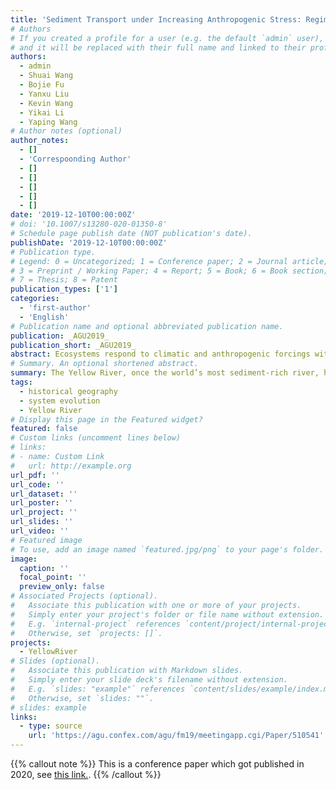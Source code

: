 ```yaml
---
title: 'Sediment Transport under Increasing Anthropogenic Stress: Regime Shifts within the Yellow River, China'
# Authors
# If you created a profile for a user (e.g. the default `admin` user), write the username (folder name) here
# and it will be replaced with their full name and linked to their profile.
authors:
  - admin
  - Shuai Wang
  - Bojie Fu
  - Yanxu Liu
  - Kevin Wang
  - Yikai Li
  - Yaping Wang
# Author notes (optional)
author_notes:
  - []
  - 'Correspoonding Author'
  - []
  - []
  - []
  - []
  - []
date: '2019-12-10T00:00:00Z'
# doi: '10.1007/s13280-020-01350-8'
# Schedule page publish date (NOT publication's date).
publishDate: '2019-12-10T00:00:00Z'
# Publication type.
# Legend: 0 = Uncategorized; 1 = Conference paper; 2 = Journal article;
# 3 = Preprint / Working Paper; 4 = Report; 5 = Book; 6 = Book section;
# 7 = Thesis; 8 = Patent
publication_types: ['1']
categories:
  - 'first-author'
  - 'English'
# Publication name and optional abbreviated publication name.
publication: _AGU2019_
publication_short: _AGU2019_
abstract: Ecosystems respond to climatic and anthropogenic forcings with regime shifts and reorganizations of their system structures. In river basins, changes in sediment transport can have cascading effects that cause ecosystem regime shifts. The Yellow River, once the world’s most sediment-rich river, has experienced dramatic regime shifts. Although recent intervention has returned sediment discharge in the Yellow River to pristine levels, our understanding of previous regime shifts remains inadequate, particularly for the regime shift to a sediment rich period during early historical time. We reanalyzed previous datasets to clarify the first historical sediment transport regime shift in the Yellow River. Our results show that while historical climatic changes (e.g., the Medieval Warm Period, about 900–1100 AD) caused changes in sediment transport, a regime shift occurred only under increased forcing from anthropogenic stresses (started from about 1350 AD, reached the tipping point after 1900 AD). This unique behavior of the Yellow River under increasing anthropogenic forces may provide perspective for sustainable river basin management.
# Summary. An optional shortened abstract.
summary: The Yellow River, once the world’s most sediment-rich river, has experienced dramatic regime shifts. We reanalyzed previous datasets to clarify the first historical sediment transport regime shift in the Yellow River. Our results suggest a regime shift occurred only under increased forcing from anthropogenic stresses (after 1900 AD). 
tags:
  - historical geography
  - system evolution
  - Yellow River
# Display this page in the Featured widget?
featured: false
# Custom links (uncomment lines below)
# links:
# - name: Custom Link
#   url: http://example.org
url_pdf: ''
url_code: ''
url_dataset: ''
url_poster: ''
url_project: ''
url_slides: ''
url_video: ''
# Featured image
# To use, add an image named `featured.jpg/png` to your page's folder.
image:
  caption: ''
  focal_point: ''
  preview_only: false
# Associated Projects (optional).
#   Associate this publication with one or more of your projects.
#   Simply enter your project's folder or file name without extension.
#   E.g. `internal-project` references `content/project/internal-project/index.md`.
#   Otherwise, set `projects: []`.
projects:
  - YellowRiver
# Slides (optional).
#   Associate this publication with Markdown slides.
#   Simply enter your slide deck's filename without extension.
#   E.g. `slides: "example"` references `content/slides/example/index.md`.
#   Otherwise, set `slides: ""`.
# slides: example
links:
  - type: source
    url: 'https://agu.confex.com/agu/fm19/meetingapp.cgi/Paper/510541'
---
```


{{% callout note %}}
This is a conference paper which got published in 2020, see [this link.](../song2020).
{{% /callout %}}
